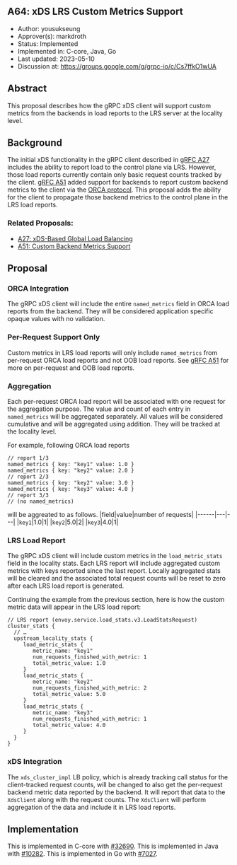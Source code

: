 A64: xDS LRS Custom Metrics Support
----
* Author: yousukseung
* Approver(s): markdroth
* Status: Implemented
* Implemented in: C-core, Java, Go
* Last updated: 2023-05-10
* Discussion at: https://groups.google.com/g/grpc-io/c/Cs7ffkO1wUA

## Abstract

This proposal describes how the gRPC xDS client will support custom metrics from the backends in load reports to the LRS server at the locality level.

## Background

The initial xDS functionality in the gRPC client described in [gRFC A27][A27] includes the ability to report load to the control plane via LRS. However, those load reports currently contain only basic request counts tracked by the client. [gRFC A51][A51] added support for backends to report custom backend metrics to the client via the [ORCA protocol][ORCA]. This proposal adds the ability for the client to propagate those backend metrics to the control plane in the LRS load reports.

### Related Proposals:
* [A27: xDS-Based Global Load Balancing][A27]
* [A51: Custom Backend Metrics Support][A51]

## Proposal

### ORCA Integration

The gRPC xDS client will include the entire `named_metrics` field in ORCA load reports from the backend. They will be considered application specific opaque values with no validation.

### Per-Request Support Only

Custom metrics in LRS load reports will only include `named_metrics` from per-request ORCA load reports and not OOB load reports. See [gRFC A51][A51] for more on per-request and OOB load reports.

### Aggregation

Each per-request ORCA load report will be associated with one request for the aggregation purpose. The value and count of each entry in `named_metrics` will be aggregated separately. All values will be considered cumulative and will be aggregated using addition. They will be tracked at the locality level.

For example, following ORCA load reports
```textproto
// report 1/3
named_metrics { key: "key1" value: 1.0 }
named_metrics { key: "key2" value: 2.0 }
// report 2/3
named_metrics { key: "key2" value: 3.0 }
named_metrics { key: "key3" value: 4.0 }
// report 3/3
// (no named_metrics)
```
will be aggreated to as follows.
|field|value|number of requests|
|------|---|---|
|`key1`|1.0|1|
|`key2`|5.0|2|
|`key3`|4.0|1|

### LRS Load Report

The gRPC xDS client will include custom metrics in the `load_metric_stats` field in the locality stats. Each LRS report will include aggregated custom metrics with keys reported since the last report. Locally aggregated stats will be cleared and the associated total request counts will be reset to zero after each LRS load report is generated.

Continuing the example from the previous section, here is how the custom metric data will appear in the LRS load report:
```textproto
// LRS report (envoy.service.load_stats.v3.LoadStatsRequest)
cluster_stats {
  // …
  upstream_locality_stats {
     load_metric_stats {
        metric_name: "key1"
        num_requests_finished_with_metric: 1
        total_metric_value: 1.0
     }
     load_metric_stats {
        metric_name: "key2"
        num_requests_finished_with_metric: 2
        total_metric_value: 5.0
     }
     load_metric_stats {
        metric_name: "key3"
        num_requests_finished_with_metric: 1
        total_metric_value: 4.0
     }
  }
}
```
### xDS Integration

The `xds_cluster_impl` LB policy, which is already tracking call status for the client-tracked request counts, will be changed to also get the per-request backend metric data reported by the backend. It will report that data to the `XdsClient` along with the request counts. The `XdsClient` will perform aggregation of the data and include it in LRS load reports.

## Implementation

This is implemented in C-core with [#32690][PR_32690].
This is implemented in Java with [#10282][PR_10282].
This is implemented in Go with [#7027][PR_7027].

[A27]: https://github.com/grpc/proposal/blob/master/A27-xds-global-load-balancing.md
[A51]: https://github.com/grpc/proposal/blob/master/A51-custom-backend-metrics.md
[ORCA]: https://github.com/envoyproxy/envoy/issues/6614
[PR_32690]: https://github.com/grpc/grpc/pull/32690
[PR_10282]: https://github.com/grpc/grpc-java/pull/10282
[PR_7027]: https://github.com/grpc/grpc-go/pull/7027
